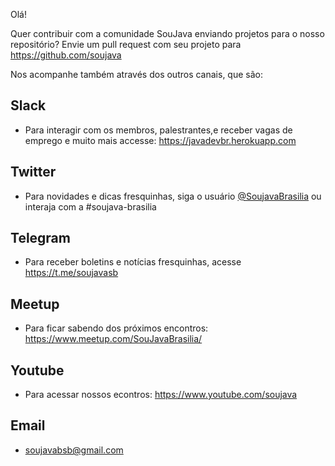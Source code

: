 Olá! 

Quer contribuir com a comunidade SouJava enviando projetos para o nosso repositório? Envie um pull request com seu projeto para https://github.com/soujava

Nos acompanhe também através dos outros canais, que são: 

## Slack
- Para interagir com os membros, palestrantes,e receber vagas de emprego e muito mais accesse: https://javadevbr.herokuapp.com
## Twitter
- Para novidades e dicas fresquinhas, siga o usuário [@SoujavaBrasilia](https://twitter.com/SoujavaBrasilia) ou interaja com a #soujava-brasilia
## Telegram
- Para receber boletins e notícias fresquinhas, acesse https://t.me/soujavasb
## Meetup
- Para ficar sabendo dos próximos encontros: https://www.meetup.com/SouJavaBrasilia/
## Youtube
- Para acessar nossos econtros: https://www.youtube.com/soujava
## Email
- soujavabsb@gmail.com
